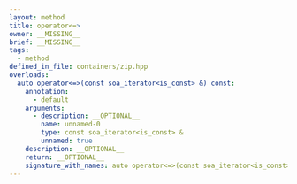 ```yaml
---
layout: method
title: operator<=>
owner: __MISSING__
brief: __MISSING__
tags:
  - method
defined_in_file: containers/zip.hpp
overloads:
  auto operator<=>(const soa_iterator<is_const> &) const:
    annotation:
      - default
    arguments:
      - description: __OPTIONAL__
        name: unnamed-0
        type: const soa_iterator<is_const> &
        unnamed: true
    description: __OPTIONAL__
    return: __OPTIONAL__
    signature_with_names: auto operator<=>(const soa_iterator<is_const> &) const
---
```

